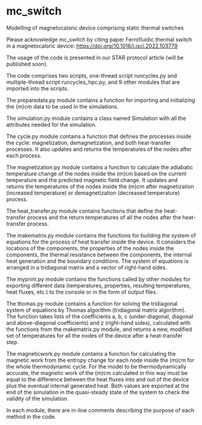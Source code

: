 # mc_switch
Modelling of magnetocaloric device comprising static thermal switches

Please acknowledge mc_switch by citing paper Ferrofluidic thermal switch in a magnetocaloric device: https://doi.org/10.1016/j.isci.2022.103779

The usage of the code is presented in our STAR protocol article (will be published soon).

The code comprises two scripts, one-thread script runcycles.py and multiple-thread script runcycles_hpc.py, and 9 other modules that are imported into the scripts.

The preparedata.py module contains a function for importing and initializing the (m)cm data to be used in the simulations.

The simulation.py module contains a class named Simulation with all the attributes needed for the simulation.

The cycle.py module contains a function that defines the processes inside the cycle: magnetization, demagnetization, and both heat-transfer processes. It also updates and returns the temperatures of the nodes after each process.

The magnetization.py module contains a function to calculate the adiabatic temperature change of the nodes inside the (m)cm based on the current temperature and the predicted magnetic field change. It updates and returns the temperatures of the nodes inside the (m)cm after magnetization (increased temperature) or demagnetization (decreased temperature) process.

The heat_transfer.py module contains functions that define the heat-transfer process and the return temperatures of all the nodes after the heat-transfer process.

The makematrix.py module contains the functions for building the system of equations for the process of heat transfer inside the device. It considers the locations of the components, the properties of the nodes inside the components, the thermal resistance between the components, the internal heat generation and the boundary conditions. The system of equations is arranged in a tridiagonal matrix and a vector of right-hand sides.

The myprint.py module contains the functions called by other modules for exporting different data (temperatures, properties, resulting temperatures, heat fluxes, etc.) to the console or in the form of output files.

The thomas.py module contains a function for solving the tridiagonal system of equations by Thomas algorithm (tridiagonal matrix algorithm). The function takes lists of the coefficients a, b, c (under-diagonal, diagonal and above-diagonal coefficients) and z (right-hand sides), calculated with the functions from the makematrix.py module, and returns a new, modified set of temperatures for all the nodes of the device after a heat-transfer step.

The magneticwork.py module contains a function for calculating the magnetic work from the entropy change for each node inside the (m)cm for the whole thermodynamic cycle. For the model to be thermodynamically accurate, the magnetic work of the (m)cm calculated in this way must be equal to the difference between the heat fluxes into and out of the device plus the eventual internal generated heat. Both values are exported at the end of the simulation in the quasi-steady state of the system to check the validity of the simulation.

In each module, there are in-line comments describing the purpose of each method in the code.
